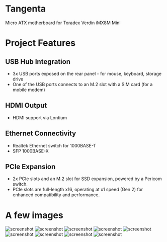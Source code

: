 # Tangenta
Micro ATX motherboard for Toradex Verdin iMX8M Mini

# Project Features

## USB Hub Integration
- 3x USB ports exposed on the rear panel - for mouse, keyboard, storage drive
- One of the USB ports connects to an M.2 slot with a SIM card (for a mobile modem)

## HDMI Output
- HDMI support via Lontium

## Ethernet Connectivity
- Realtek Ethernet switch for 1000BASE-T
- SFP 1000BASE-X

## PCIe Expansion
- 2x PCIe slots and an M.2 slot for SSD expansion, powered by a Pericom switch.
- PCIe slots are full-length x16, operating at x1 speed (Gen 2) for enhanced compatibility and performance.

# A few images
![screenshot](Images/tangenta.png)
![screenshot](Images/1.jpeg)
![screenshot](Images/2.jpeg)
![screenshot](Images/3.jpeg)
![screenshot](Images/4.jpeg)
![screenshot](Images/5.jpeg)
![screenshot](Images/6.jpeg)
![screenshot](Images/7.jpeg)
![screenshot](Images/8.jpeg)
